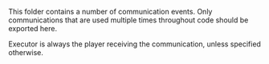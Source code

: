 This folder contains a number of communication events.
Only communications that are used multiple times throughout code should
be exported here.

Executor is always the player receiving the communication, unless 
specified otherwise.